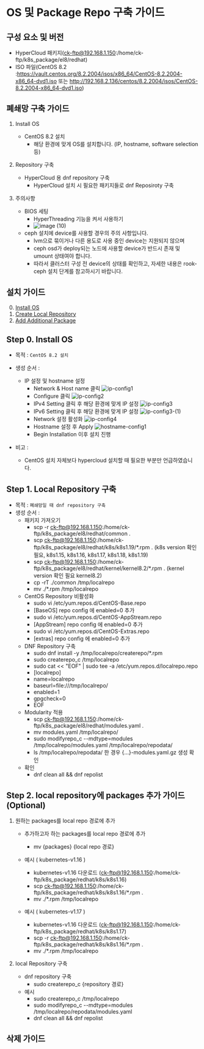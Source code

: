 # OS 및 Package Repo 구축 가이드

## 구성 요소 및 버전
* HyperCloud 패키지(ck-ftp@192.168.1.150:/home/ck-ftp/k8s_package/el8/redhat)
* ISO 파일(CentOS 8.2 :https://vault.centos.org/8.2.2004/isos/x86_64/CentOS-8.2.2004-x86_64-dvd1.iso 또는 http://192.168.2.136/centos/8.2.2004/isos/CentOS-8.2.2004-x86_64-dvd1.iso)

## 폐쇄망 구축 가이드
1. Install OS
    * CentOS 8.2 설치
	    * 해당 환경에 맞게 OS를 설치합니다. (IP, hostname, software selection 등)		 

2. Repository 구축
    * HyperCloud 용 dnf repository 구축
	    * HyperCloud 설치 시 필요한 패키지들로 dnf Reposiroty 구축 	  
3. 주의사항
    * BIOS 세팅
        * HyperThreading 기능을 켜서 사용하기
		* ![image (10)](https://user-images.githubusercontent.com/45585638/106423281-79bfec80-64a3-11eb-97da-b4f01aeeba43.png)
    * ceph 설치에 device를 사용할 경우의 주의 사항입니다.
        * lvm으로 묶이거나 다른 용도로 사용 중인 device는 지원되지 않으며
        * ceph osd가 deploy되는 노드에 사용할 device가 반드시 존재 및 umount 상태여야 합니다.
        * 따라서 클러스터 구성 전 device의 상태를 확인하고, 자세한 내용은 rook-ceph 설치 단계를 참고하시기 바랍니다.
## 설치 가이드
0. [Install OS](#step-0-install-os)
1. [Create Local Repository](#step-1-local-repository-%EA%B5%AC%EC%B6%95)
2. [Add Additional Package](#step-2-local-repository%EC%97%90-packages-%EC%B6%94%EA%B0%80-%EA%B0%80%EC%9D%B4%EB%93%9C-optional)

## Step 0. Install OS
* 목적 : `CentOS 8.2 설치`
* 생성 순서 :     
    * IP 설정 및 hostname 설정
	    * Network & Host name 클릭
		    ![ip-config1](/figure/network-host-select.png)
      * Configure 클릭
        ![ip-config2](/figure/configure.png)
      * IPv4 Setting 클릭 후 해당 환경에 맞게 IP 설정
        ![ip-config3](/figure/ipv4.png)
      * IPv6 Setting 클릭 후 해당 환경에 맞게 IP 설정
        ![ip-config3-(1)](/figure/ipv6.jpg)
      * Network 설정 활성화
        ![ip-config4](/figure/network-enable.png)
      * Hostname 설정 후 Apply
        ![hostname-config1](/figure/hostname.png)
      * Begin Installation 이후 설치 진행
        
* 비고 :
    * CentOS 설치 자체보다 hypercloud 설치할 때 필요한 부분만 언급하였습니다.    

## Step 1. Local Repository 구축
* 목적 : `폐쇄망일 때 dnf repository 구축`
* 생성 순서 : 
    * 패키지 가져오기
      * scp -r ck-ftp@192.168.1.150:/home/ck-ftp/k8s_package/el8/redhat/common .
      * scp ck-ftp@192.168.1.150:/home/ck-ftp/k8s_package/el8/redhat/k8s/k8s1.19/*.rpm . (k8s version 확인 필요, k8s1.15, k8s1.16, k8s1.17, k8s1.18, k8s1.19)     
      * scp ck-ftp@192.168.1.150:/home/ck-ftp/k8s_package/el8/redhat/kernel/kernel8.2/*.rpm . (kernel version 확인 필요 kernel8.2)
      * cp -rT ./common /tmp/localrepo
      * mv ./*.rpm /tmp/localrepo
    * CentOS Repository 비활성화
      * sudo vi /etc/yum.repos.d/CentOS-Base.repo
      * [BaseOS] repo config 에 enabled=0 추가
      * sudo vi /etc/yum.repos.d/CentOS-AppStream.repo
      * [AppStream] repo config 에 enabled=0 추가
      * sudo vi /etc/yum.repos.d/CentOS-Extras.repo
      * [extras] repo config 에 enabled=0 추가
    * DNF Repository 구축
      * sudo dnf install -y /tmp/localrepo/createrepo/*.rpm
      * sudo createrepo_c /tmp/localrepo
      * sudo cat << "EOF" | sudo tee -a /etc/yum.repos.d/localrepo.repo
      * [localrepo]
      * name=localrepo
      * baseurl=file:///tmp/localrepo/
      * enabled=1
      * gpgcheck=0
      * EOF
    * Modularity 적용  
      * scp ck-ftp@192.168.1.150:/home/ck-ftp/k8s_package/el8/redhat/modules.yaml .
      * mv modules.yaml /tmp/localrepo/
      * sudo modifyrepo_c --mdtype=modules /tmp/localrepo/modules.yaml /tmp/localrepo/repodata/
      * ls /tmp/localrepo/repodata/ 한 경우 {...}-modules.yaml.gz 생성 확인
    * 확인
      * dnf clean all && dnf repolist      

## Step 2. local repository에 packages 추가 가이드 (Optional)

1. 원하는 packages를 local repo 경로에 추가
    * 추가하고자 하는 packages를 local repo 경로에 추가
	    * mv {packages} {local repo 경로}		 

    * 예시 ( kubernetes-v1.16 )    
    	    
	    * kubernetes-v1.16 다운로드 (ck-ftp@192.168.1.150:/home/ck-ftp/k8s_package/redhat/k8s/k8s1.16)  		
	    * scp ck-ftp@192.168.1.150:/home/ck-ftp/k8s_package/redhat/k8s/k8s1.16/*.rpm . 		
	    * mv ./*.rpm /tmp/localrepo
    
    * 예시 ( kubernetes-v1.17 )    
    	    
	    * kubernetes-v1.16 다운로드 (ck-ftp@192.168.1.150:/home/ck-ftp/k8s_package/redhat/k8s/k8s1.17)   		
	    * scp -r ck-ftp@192.168.1.150:/home/ck-ftp/k8s_package/redhat/k8s/k8s1.16/*.rpm . 		
	    * mv ./*.rpm /tmp/localrepo 
	    
2. local Repository 구축
    * dnf repository 구축
	    * sudo createrepo_c {repository 경로}	    
    * 예시
	    * sudo createrepo_c /tmp/localrepo
	    * sudo modifyrepo_c --mdtype=modules /tmp/localrepo/repodata/modules.yaml
	    * dnf clean all && dnf repolist




## 삭제 가이드
